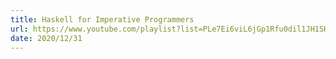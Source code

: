 ```yaml
---
title: Haskell for Imperative Programmers
url: https://www.youtube.com/playlist?list=PLe7Ei6viL6jGp1Rfu0dil1JH1SHk9bgDV
date: 2020/12/31
---
```

